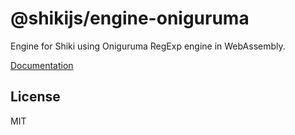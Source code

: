 # @shikijs/engine-oniguruma

Engine for Shiki using Oniguruma RegExp engine in WebAssembly.

[Documentation](https://shiki.style/guide/regex-engines)

## License

MIT
